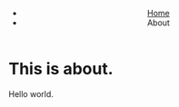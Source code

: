 <!-- Minified version -->
<link rel="stylesheet" href="https://cdn.simplecss.org/simple.min.css">

<!-- Un-Minified version -->
<link rel="stylesheet" href="https://cdn.simplecss.org/simple.css">


<header>
  <nav>
    <ul>
      <li><a class="current" href="/">Home</a></li>
      <li><a aria-current="page">About</a></li>
    </ul>
  </nav>
</header>

# This is about.

Hello world.

